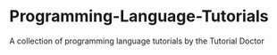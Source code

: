# Programming-Language-Tutorials
A collection of programming language tutorials by the Tutorial Doctor
